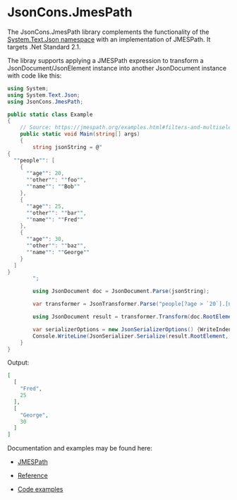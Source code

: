 # JsonCons.JmesPath

The JsonCons.JmesPath library complements the functionality of the 
[System.Text.Json namespace](https://docs.microsoft.com/en-us/dotnet/api/system.text.json?view=netcore-3.1)
with an implementation of JMESPath. It targets .Net Standard 2.1. 

The libray supports applying a JMESPath expression to transform a JsonDocument/JsonElement instance
into another JsonDocument instance with code like this:
```csharp
using System;
using System.Text.Json;
using JsonCons.JmesPath;

public static class Example
{
    // Source: https://jmespath.org/examples.html#filters-and-multiselect-lists
    public static void Main(string[] args)
    {
        string jsonString = @"
{
  ""people"": [
    {
      ""age"": 20,
      ""other"": ""foo"",
      ""name"": ""Bob""
    },
    {
      ""age"": 25,
      ""other"": ""bar"",
      ""name"": ""Fred""
    },
    {
      ""age"": 30,
      ""other"": ""baz"",
      ""name"": ""George""
    }
  ]
}
        ";

        using JsonDocument doc = JsonDocument.Parse(jsonString);

        var transformer = JsonTransformer.Parse("people[?age > `20`].[name, age]");

        using JsonDocument result = transformer.Transform(doc.RootElement);

        var serializerOptions = new JsonSerializerOptions() {WriteIndented = true};
        Console.WriteLine(JsonSerializer.Serialize(result.RootElement, serializerOptions));
    }
}
```
Output:
```json
[
  [
    "Fred",
    25
  ],
  [
    "George",
    30
  ]
]
```

Documentation and examples may be found here:

- [JMESPath](https://jmespath.org/)

- [Reference](https://danielaparker.github.io/JsonCons.Net/ref/JsonCons.JmesPath.html)

- [Code examples](https://github.com/danielaparker/JsonCons.Net/blob/main/examples/JmesPath.Examples/JmesPathExamples.cs)


